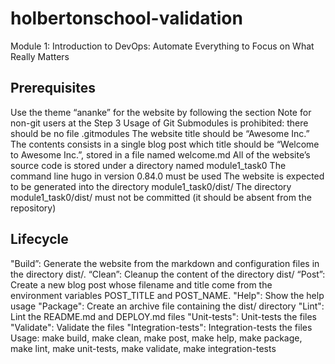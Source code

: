 
# holbertonschool-validation

Module 1: Introduction to DevOps: Automate Everything to Focus on What Really Matters

## Prerequisites

Use the theme “ananke” for the website by following the section Note
for non-git users at the Step 3
Usage of Git Submodules is prohibited: there should be no file .gitmodules
The website title should be “Awesome Inc.”
The contents consists in a single blog post which title should be
“Welcome to Awesome Inc.”, stored in a file named welcome.md
All of the website’s source code is stored under a directory named module1_task0
The command line hugo in version 0.84.0 must be used
The website is expected to be generated into the directory module1_task0/dist/
The directory module1_task0/dist/ must not be committed (it should be absent
from the repository)

## Lifecycle

"Build”: Generate the website from the markdown and configuration files in the
directory dist/.
“Clean”: Cleanup the content of the directory dist/
“Post”: Create a new blog post whose filename and title come from the environment
variables POST_TITLE and POST_NAME.
"Help": Show the help usage
"Package": Create an archive file containing the dist/ directory
"Lint": Lint the README.md and DEPLOY.md files
"Unit-tests": Unit-tests the files
"Validate": Validate the files
"Integration-tests": Integration-tests the files
Usage: make build, make clean, make post, make help, make package, make lint, make unit-tests, make validate, make integration-tests

